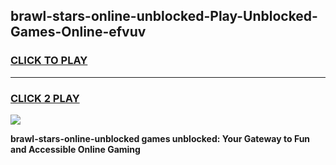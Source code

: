 
## brawl-stars-online-unblocked-Play-Unblocked-Games-Online-efvuv
<h3>
<a href="https://premium76.site?title=brawl-stars-online-unblocked&ref=25A">CLICK TO PLAY</a></h3>
<hr>

<h3>
<a href="https://premium76.site?title=brawl-stars-online-unblocked&ref=25A">CLICK 2 PLAY</a>
  
</h3>

<a href="https://premium76.site?title=brawl-stars-online-unblocked&ref=25A"><img src="https://clearcache.store/games.png"></a>


**brawl-stars-online-unblocked games unblocked: Your Gateway to Fun and Accessible Online Gaming**
